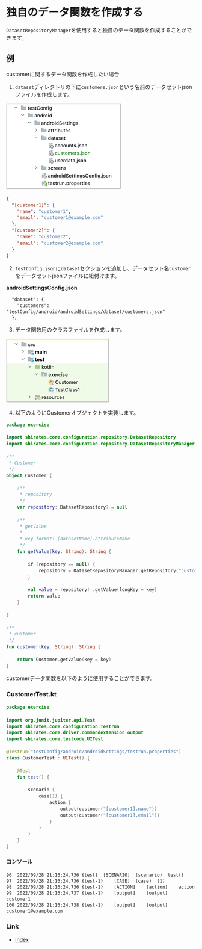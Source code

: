 # 独自のデータ関数を作成する

`DatasetRepositoryManager`を使用すると独自のデータ関数を作成することができます。

## 例

customerに関するデータ関数を作成したい場合

1. `dataset`ディレクトリの下に`customers.json`という名前のデータセットjsonファイルを作成します。

![](_images/creating_data_function_1.png)

```json
{
  "[customer1]": {
    "name": "customer1",
    "email": "customer1@example.com"
  },
  "[customer2]": {
    "name": "customer2",
    "email": "customer2@example.com"
  }
}
```

2. `testConfig.json`に`dataset`セクションを追加し、データセット名`customer`をデータセットjsonファイルに紐付けます。

**androidSettingsConfig.json**

```
  "dataset": {
    "customers": "testConfig/android/androidSettings/dataset/customers.json"
  },
```

3. データ関数用のクラスファイルを作成します。

![](_images/creating_data_function_2.png)

4. 以下のようにCustomerオブジェクトを実装します。

```kotlin
package exercise

import shirates.core.configuration.repository.DatasetRepository
import shirates.core.configuration.repository.DatasetRepositoryManager

/**
 * Customer
 */
object Customer {

    /**
     * repository
     */
    var repository: DatasetRepository? = null

    /**
     * getValue
     *
     * key format: [datasetName].attributeName
     */
    fun getValue(key: String): String {

        if (repository == null) {
            repository = DatasetRepositoryManager.getRepository("customers")
        }

        val value = repository!!.getValue(longKey = key)
        return value
    }

}

/**
 * customer
 */
fun customer(key: String): String {

    return Customer.getValue(key = key)
}
```

customerデータ関数を以下のように使用することができます。

### CustomerTest.kt

```kotlin
package exercise

import org.junit.jupiter.api.Test
import shirates.core.configuration.Testrun
import shirates.core.driver.commandextension.output
import shirates.core.testcode.UITest

@Testrun("testConfig/android/androidSettings/testrun.properties")
class CustomerTest : UITest() {

    @Test
    fun test() {

        scenario {
            case(1) {
                action {
                    output(customer("[customer1].name"))
                    output(customer("[customer1].email"))
                }
            }
        }
    }
}
```

#### コンソール

```
96	2022/09/28 21:16:24.736	{test}	[SCENARIO]	(scenario)	test()
97	2022/09/28 21:16:24.736	{test-1}	[CASE]	(case)	(1)
98	2022/09/28 21:16:24.736	{test-1}	[ACTION]	(action)	action
99	2022/09/28 21:16:24.737	{test-1}	[output]	(output)	customer1
100	2022/09/28 21:16:24.738	{test-1}	[output]	(output)	customer1@example.com
```

### Link

- [index](../index_ja.md)
